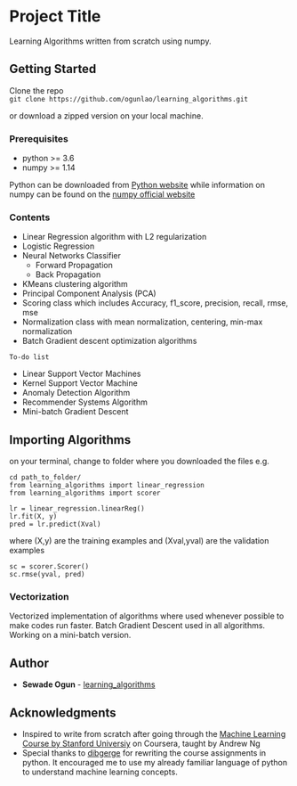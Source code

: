 # Project Title

Learning Algorithms written from scratch using numpy.

## Getting Started

Clone the repo   
    ``` git clone https://github.com/ogunlao/learning_algorithms.git ```

or download a zipped version on your local machine.

### Prerequisites

* python >= 3.6
* numpy >= 1.14  

Python can be downloaded from <a href="https://www.python.org/">Python website</a> while information on numpy can be found on the <a href="https://www.numpy.org/">numpy official website</a>

### Contents

* Linear Regression algorithm with L2 regularization
* Logistic Regression
* Neural Networks Classifier
    * Forward Propagation
    * Back Propagation
* KMeans clustering algorithm
* Principal Component Analysis (PCA)
* Scoring class which includes Accuracy, f1_score, precision, recall, rmse, mse
* Normalization class with mean normalization, centering, min-max normalization
* Batch Gradient descent optimization algorithms


```To-do list```
* Linear Support Vector Machines
* Kernel Support Vector Machine
* Anomaly Detection Algorithm
* Recommender Systems Algorithm
* Mini-batch Gradient Descent


## Importing Algorithms

on your terminal, change to folder where you downloaded the files
e.g.  

```
cd path_to_folder/  
from learning_algorithms import linear_regression   
from learning_algorithms import scorer
```

```
lr = linear_regression.linearReg()  
lr.fit(X, y)  
pred = lr.predict(Xval)
```   

where (X,y) are the training examples and (Xval,yval) are the validation examples
```
sc = scorer.Scorer()  
sc.rmse(yval, pred)
```  

### Vectorization

Vectorized implementation of algorithms where used whenever possible to make codes run faster. Batch Gradient Descent used in all algorithms. Working on a mini-batch version.

## Author

* **Sewade Ogun** - [learning_algorithms](https://github.com/ogunlao/learning_algorithms)

## Acknowledgments

* Inspired to write from scratch after going through the <a href="https://www.coursera.org/learn/machine-learning">Machine Learning Course by Stanford Universiy</a> on Coursera, taught by Andrew Ng
* Special thanks to <a href="https://github.com/dibgerge/ml-coursera-python-assignments">dibgerge</a> for rewriting the course assignments in python. It encouraged me to use my already familiar language of python to understand machine learning concepts.
